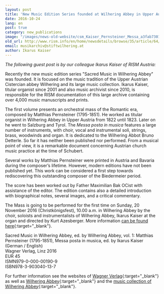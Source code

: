 ```yaml
---
layout: post
title: 'New Music Edition Series founded at Wilhering Abbey in Upper Austria: Matthias Pernsteiner, Missa posta in musica, edited by Ikarus Kaiser'
date: 2016-10-24
lang: en
post: true
category: new_publications
image: "/images/news-old-website/csm_Kaiser_Pernsteiner_Messa_a3fab7301d.png"
old_url: http://www.rism.info/en/home/newsdetails/browse/35/article/64/new-music-edition-series-founded-at-wilhering-abbey-in-upper-austria-matthias-pernsteiner-missa-po.html
email: musikarchiv@stiftwilhering.at
author: Ikarus Kaiser
---
```


_The following guest post is by our colleague Ikarus Kaiser of RISM Austria:_

Recently the new music edition series "Sacred Music in Wilhering Abbey" was founded. It is focused on the music tradition of the Upper Austrian Cistercian abbey Wilhering and its large music collection. Ikarus Kaiser, titular organist since 2001 and also music archivist since 2010, is responsible for the RISM documentation of this large archive containing over 4,000 music manuscripts and prints.

The first volume presents an orchestral mass of the Romantic era, composed by Matthias Pernsteiner (1795-1851). He worked as titular organist in Wilhering Abbey in Upper Austria from 1822 until 1823. Later on he went to Salzburg and Tyrol. The _Messa posta in musica_ features a large number of instruments, with choir, vocal and instrumental soli, strings, brass, woodwinds and organ. It is dedicated to the Wilhering Abbot Bruno Detterle. So far it has neither been published nor performed. From a musical point of view, it is a remarkable document concerning Austrian church music practice at the time of Schubert.

Several works by Matthias Pernsteiner were printed in Austria and Bavaria during the composer’s lifetime. However, modern editions have not been published yet. This work can be considered a first step towards rediscovering this outstanding composer of the Biedermeier period.

The score has been worked out by Father Maximilian Bak OCist with assistance of the editor. The edition contains also a detailed introduction with biographical notes, several images, and a critical commentary.

The Mass is going to be performed for the first time on Sunday, 20 November 2016 (Christkönigsfest), 10.00 a.m. in Wilhering Abbey by the choir, soloists and instrumentalists of Wilhering Abbey, Ikarus Kaiser at the organ and directed by Kurt Azesberger. More information [can be found here](http://stiftwilhering.at/termine/stift-wilhering-christkoenigssonntag-hochamt/){:target="_blank"}.

Sacred Music in Wilhering Abbey, ed. by Wilhering Abbey, vol. 1:
Matthias Pernsteiner (1795-1851), Messa posta in musica, ed. by Ikarus Kaiser (German / English)  
Wagner Verlag, Linz 2016  
EUR 45  
ISMN979-0-000-00190-9  
ISBN978-3-903040-13-7

For further information see the websites of [Wagner Verlag](http://www.wagnerverlag.at/content/?product=matthias-pernsteiner-1795-1851-messa-posta-in-musica){:target="_blank"} as well as [Wilhering Abbey](http://stiftwilhering.at/termine/stift-wilhering-christkoenigssonntag-hochamt/){:target="_blank"} and the [music collection of Wilhering Abbey](https://opac.rism.info/metaopac/search?View=rism&View=rism&siglum=A-WIL){:target="_blank"}.
